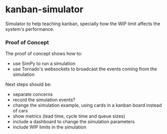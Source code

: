# kanban-simulator
Simulator to help teaching kanban, specially how the WIP limit affects the system's performance.

### Proof of Concept

The proof of concept shows how to:

- use SimPy to run a simulation
- use Tornado's websockets to broadcast the events coming from the simulation

Next steps should be:

- separate concerns
- record the simulation events?
- change the simulation example, using cards in a kanban board instead of cars
- show metrics (lead time, cycle time and queue sizes)
- include a dashboard to change the simulation parameters
- include WIP limits in the simulation
